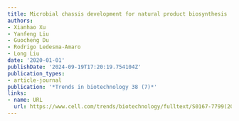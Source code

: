 ```yaml
---
title: Microbial chassis development for natural product biosynthesis
authors:
- Xianhao Xu
- Yanfeng Liu
- Guocheng Du
- Rodrigo Ledesma-Amaro
- Long Liu
date: '2020-01-01'
publishDate: '2024-09-19T17:20:19.754104Z'
publication_types:
- article-journal
publication: '*Trends in biotechnology 38 (7)*'
links:
- name: URL
  url: https://www.cell.com/trends/biotechnology/fulltext/S0167-7799(20)30002-0
---
```

